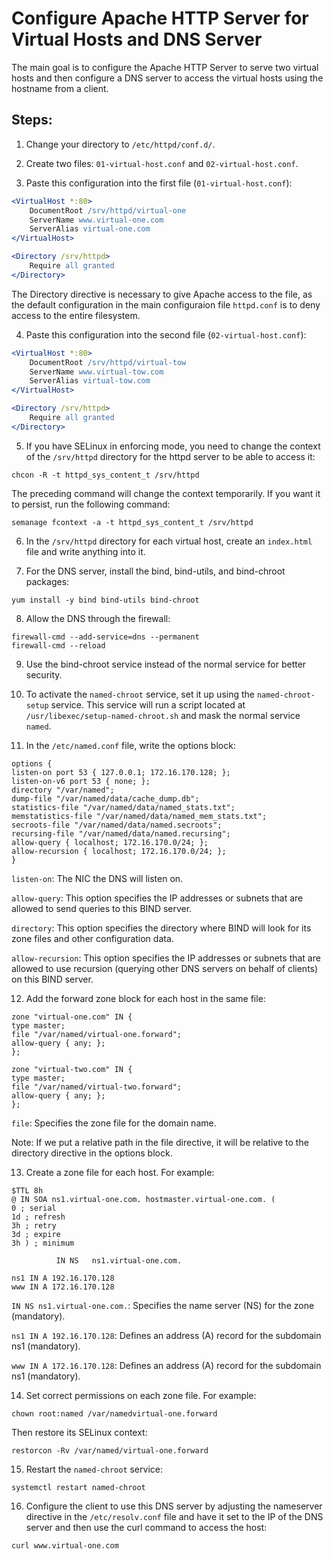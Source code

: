 # Configure Apache HTTP Server for Virtual Hosts and DNS Server

The main goal is to configure the Apache HTTP Server to serve two virtual hosts and then configure a DNS server to access the virtual hosts using the hostname from a client.

## Steps:

1. Change your directory to `/etc/httpd/conf.d/`.

2. Create two files: `01-virtual-host.conf` and `02-virtual-host.conf`.

3. Paste this configuration into the first file (`01-virtual-host.conf`):

```apache
<VirtualHost *:80>
    DocumentRoot /srv/httpd/virtual-one
    ServerName www.virtual-one.com
    ServerAlias virtual-one.com
</VirtualHost>

<Directory /srv/httpd>
    Require all granted
</Directory>
```

The Directory directive is necessary to give Apache access to the file, as the default configuration in the main configuraion file `httpd.conf` is to deny access to the entire filesystem.

4. Paste this configuration into the second file (`02-virtual-host.conf`):

```apache
<VirtualHost *:80>
    DocumentRoot /srv/httpd/virtual-tow
    ServerName www.virtual-tow.com
    ServerAlias virtual-tow.com
</VirtualHost>

<Directory /srv/httpd>
    Require all granted
</Directory>
```

5. If you have SELinux in enforcing mode, you need to change the context of the `/srv/httpd` directory for the httpd server to be able to access it:

```
chcon -R -t httpd_sys_content_t /srv/httpd
```

The preceding command will change the context temporarily. If you want it to persist, run the following command:

```
semanage fcontext -a -t httpd_sys_content_t /srv/httpd
```

6. In the `/srv/httpd` directory for each virtual host, create an `index.html` file and write anything into it.

7. For the DNS server, install the bind, bind-utils, and bind-chroot packages:

```
yum install -y bind bind-utils bind-chroot
```

8. Allow the DNS through the firewall:

```
firewall-cmd --add-service=dns --permanent
firewall-cmd --reload
```

9. Use the bind-chroot service instead of the normal service for better security.

10. To activate the `named-chroot` service, set it up using the `named-chroot-setup` service. This service will run a script located at `/usr/libexec/setup-named-chroot.sh` and mask the normal service `named`.

11. In the `/etc/named.conf` file, write the options block:

```
options {
listen-on port 53 { 127.0.0.1; 172.16.170.128; };
listen-on-v6 port 53 { none; };
directory "/var/named";
dump-file "/var/named/data/cache_dump.db";
statistics-file "/var/named/data/named_stats.txt";
memstatistics-file "/var/named/data/named_mem_stats.txt";
secroots-file "/var/named/data/named.secroots";
recursing-file "/var/named/data/named.recursing";
allow-query { localhost; 172.16.170.0/24; };
allow-recursion { localhost; 172.16.170.0/24; };
}
```

`listen-on`: The NIC the DNS will listen on.

`allow-query`: This option specifies the IP addresses or subnets that are allowed to send queries to this BIND server.

`directory`: This option specifies the directory where BIND will look for its zone files and other configuration data.

`allow-recursion`: This option specifies the IP addresses or subnets that are allowed to use recursion (querying other DNS servers on behalf of clients) on this BIND server.

12. Add the forward zone block for each host in the same file:

```
zone "virtual-one.com" IN {
type master;
file "/var/named/virtual-one.forward";
allow-query { any; };
};

zone "virtual-two.com" IN {
type master;
file "/var/named/virtual-two.forward";
allow-query { any; };
};
```

`file`: Specifies the zone file for the domain name.

Note: If we put a relative path in the file directive, it will be relative to the directory directive in the options block.

13. Create a zone file for each host. For example:

```
$TTL 8h
@ IN SOA ns1.virtual-one.com. hostmaster.virtual-one.com. (
0 ; serial
1d ; refresh
3h ; retry
3d ; expire
3h ) ; minimum

          IN NS   ns1.virtual-one.com.

ns1 IN A 192.16.170.128
www IN A 172.16.170.128
```

`IN NS ns1.virtual-one.com.`: Specifies the name server (NS) for the zone (mandatory).

`ns1 IN A 192.16.170.128`: Defines an address (A) record for the subdomain ns1 (mandatory).

`www IN A 172.16.170.128`: Defines an address (A) record for the subdomain ns1 (mandatory).

14. Set correct permissions on each zone file. For example:

```
chown root:named /var/namedvirtual-one.forward
```

Then restore its SELinux context:

```
restorcon -Rv /var/named/virtual-one.forward
```

15. Restart the `named-chroot` service:

```
systemctl restart named-chroot
```

16. Configure the client to use this DNS server by adjusting the nameserver directive in the `/etc/resolv.conf` file and have it set to the IP of the DNS server and then use the curl command to access the host:

```
curl www.virtual-one.com
```
